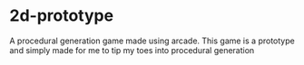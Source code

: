 # 2d-prototype
A procedural generation game made using arcade.
This game is a prototype and simply made for me to tip my toes into procedural generation

